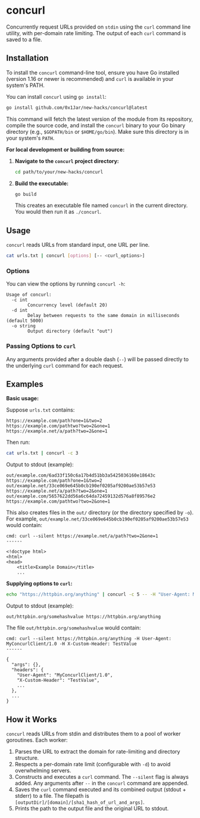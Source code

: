 # concurl

Concurrently request URLs provided on `stdin` using the `curl` command line utility, with per-domain rate limiting. The output of each `curl` command is saved to a file.

## Installation

To install the `concurl` command-line tool, ensure you have Go installed (version 1.16 or newer is recommended) and `curl` is available in your system's PATH.

You can install `concurl` using `go install`:
```bash
go install github.com/0x1Jar/new-hacks/concurl@latest
```
This command will fetch the latest version of the module from its repository, compile the source code, and install the `concurl` binary to your Go binary directory (e.g., `$GOPATH/bin` or `$HOME/go/bin`). Make sure this directory is in your system's `PATH`.

**For local development or building from source:**

1.  **Navigate to the `concurl` project directory:**
    ```bash
    cd path/to/your/new-hacks/concurl
    ```
2.  **Build the executable:**
    ```bash
    go build
    ```
    This creates an executable file named `concurl` in the current directory. You would then run it as `./concurl`.

## Usage

`concurl` reads URLs from standard input, one URL per line.

```bash
cat urls.txt | concurl [options] [-- <curl_options>]
```

### Options

You can view the options by running `concurl -h`:
```
Usage of concurl:
  -c int
    	Concurrency level (default 20)
  -d int
    	Delay between requests to the same domain in milliseconds (default 5000)
  -o string
    	Output directory (default "out")
```

### Passing Options to `curl`

Any arguments provided after a double dash (`--`) will be passed directly to the underlying `curl` command for each request.

## Examples

**Basic usage:**

Suppose `urls.txt` contains:
```
https://example.com/path?one=1&two=2
https://example.com/pathtwo?two=2&one=1
https://example.net/a/path?two=2&one=1
```

Then run:
```bash
cat urls.txt | concurl -c 3
```
Output to stdout (example):
```
out/example.com/6ad33f150c6a17b4d51bb3a5425036160e18643c https://example.com/path?one=1&two=2
out/example.net/33ce069e645b0cb190ef0205af9200ae53b57e53 https://example.net/a/path?two=2&one=1
out/example.com/5657622dd56a6c64da72459132d576a8f89576e2 https://example.com/pathtwo?two=2&one=1
```
This also creates files in the `out/` directory (or the directory specified by `-o`). For example, `out/example.net/33ce069e645b0cb190ef0205af9200ae53b57e53` would contain:
```
cmd: curl --silent https://example.net/a/path?two=2&one=1
------

<!doctype html>
<html>
<head>
    <title>Example Domain</title>
    ...
```

**Supplying options to `curl`:**
```bash
echo "https://httpbin.org/anything" | concurl -c 5 -- -H "User-Agent: MyConcurlClient/1.0" -H "X-Custom-Header: TestValue"
```
Output to stdout (example):
```
out/httpbin.org/somehashvalue https://httpbin.org/anything
```
The file `out/httpbin.org/somehashvalue` would contain:
```
cmd: curl --silent https://httpbin.org/anything -H User-Agent: MyConcurlClient/1.0 -H X-Custom-Header: TestValue
------

{
  "args": {},
  "headers": {
    "User-Agent": "MyConcurlClient/1.0",
    "X-Custom-Header": "TestValue",
    ...
  },
  ...
}
```

## How it Works

`concurl` reads URLs from stdin and distributes them to a pool of worker goroutines. Each worker:
1.  Parses the URL to extract the domain for rate-limiting and directory structure.
2.  Respects a per-domain rate limit (configurable with `-d`) to avoid overwhelming servers.
3.  Constructs and executes a `curl` command. The `--silent` flag is always added. Any arguments after `--` in the `concurl` command are appended.
4.  Saves the `curl` command executed and its combined output (stdout + stderr) to a file. The filepath is `[outputDir]/[domain]/[sha1_hash_of_url_and_args]`.
5.  Prints the path to the output file and the original URL to stdout.
